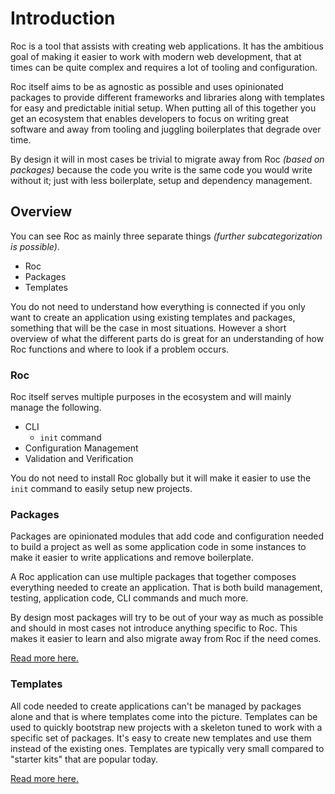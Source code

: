 # Introduction

Roc is a tool that assists with creating web applications. It has the ambitious goal of making it easier to work with modern web development, that at times can be quite complex and requires a lot of tooling and configuration.

Roc itself aims to be as agnostic as possible and uses opinionated packages to provide different frameworks and libraries along with templates for easy and predictable initial setup. When putting all of this together you get an ecosystem that enables developers to focus on writing great software and away from tooling and juggling boilerplates that degrade over time.

By design it will in most cases be trivial to migrate away from Roc _(based on packages)_ because the code you write is the same code you would write without it; just with less boilerplate, setup and dependency management.

## Overview
You can see Roc as mainly three separate things _(further subcategorization is possible)_.
* Roc
* Packages
* Templates

You do not need to understand how everything is connected if you only want to create an application using existing templates and packages, something that will be the case in most situations. However a short overview of what the different parts do is great for an understanding of how Roc functions and where to look if a problem occurs.

### Roc
Roc itself serves multiple purposes in the ecosystem and will mainly manage the following.

* CLI
  * `init` command
* Configuration Management
* Validation and Verification

You do not need to install Roc globally but it will make it easier to use the `init` command to easily setup new projects.

### Packages
Packages are opinionated modules that add code and configuration needed to build a project as well as some application code in some instances to make it easier to write applications and remove boilerplate.

A Roc application can use multiple packages that together composes everything needed to create an application. That is both build management, testing,  application code, CLI commands and much more.

By design most packages will try to be out of your way as much as possible and should in most cases not introduce anything specific to Roc. This makes it easier to learn and also migrate away from Roc if the need comes.

[Read more here.](/docs/Packages.md)

### Templates
All code needed to create applications can't be managed by packages alone and that is where templates come into the picture. Templates can be used to quickly bootstrap new projects with a skeleton tuned to work with a specific set of packages. It's easy to create new templates and use them instead of the existing ones. Templates are typically very small compared to "starter kits" that are popular today.

[Read more here.](/docs/Templates.md)
